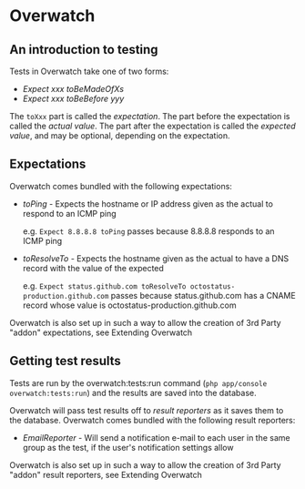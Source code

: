 Overwatch
=========

An introduction to testing
--------------------------
Tests in Overwatch take one of two forms:
- _Expect xxx toBeMadeOfXs_
- _Expect xxx toBeBefore yyy_

The `toXxx` part is called the _expectation_. The part before the expectation is called the _actual value_. The part after the expectation is called the _expected value_, and may be optional, depending on the expectation.

Expectations
------------
Overwatch comes bundled with the following expectations:
- _toPing_ - Expects the hostname or IP address given as the actual to respond to an ICMP ping

  e.g. `Expect 8.8.8.8 toPing` passes because 8.8.8.8 responds to an ICMP ping

- _toResolveTo_ - Expects the hostname given as the actual to have a DNS record with the value of the expected

  e.g. `Expect status.github.com toResolveTo octostatus-production.github.com` passes because status.github.com has a CNAME record whose value is octostatus-production.github.com

Overwatch is also set up in such a way to allow the creation of 3rd Party "addon" expectations, see Extending Overwatch

Getting test results
--------------------
Tests are run by the overwatch:tests:run command (`php app/console overwatch:tests:run`) and the results are saved into the database.

Overwatch will pass test results off to _result reporters_ as it saves them to the database. Overwatch comes bundled with the following result reporters:
- _EmailReporter_ - Will send a notification e-mail to each user in the same group as the test, if the user's notification settings allow

Overwatch is also set up in such a way to allow the creation of 3rd Party "addon" result reporters, see Extending Overwatch
